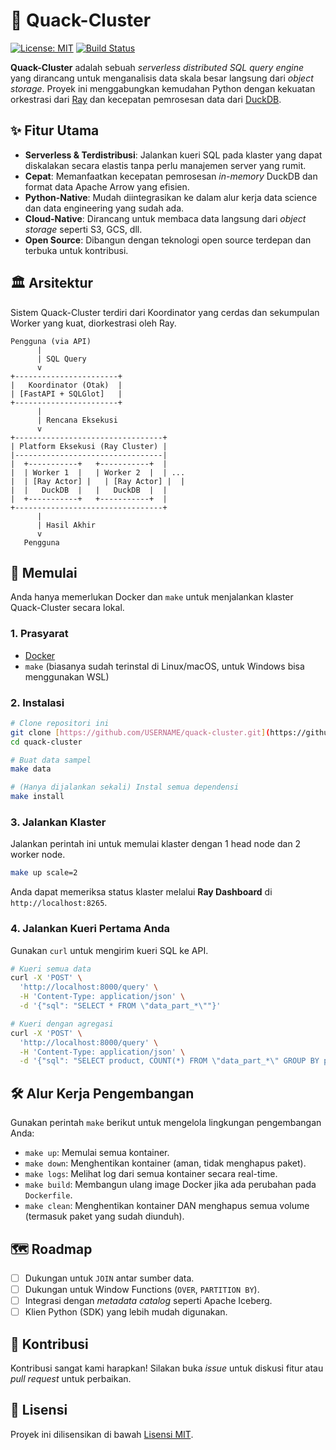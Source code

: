 # 🦆 Quack-Cluster

[![License: MIT](https://img.shields.io/badge/License-MIT-yellow.svg)](https://opensource.org/licenses/MIT)
[![Build Status](https://img.shields.io/badge/build-passing-brightgreen)](https://github.com/USERNAME/quack-cluster)

**Quack-Cluster** adalah sebuah *serverless distributed SQL query engine* yang dirancang untuk menganalisis data skala besar langsung dari *object storage*. Proyek ini menggabungkan kemudahan Python dengan kekuatan orkestrasi dari [Ray](https://www.ray.io/) dan kecepatan pemrosesan data dari [DuckDB](https://duckdb.org/).

## ✨ Fitur Utama

* **Serverless & Terdistribusi**: Jalankan kueri SQL pada klaster yang dapat diskalakan secara elastis tanpa perlu manajemen server yang rumit.
* **Cepat**: Memanfaatkan kecepatan pemrosesan *in-memory* DuckDB dan format data Apache Arrow yang efisien.
* **Python-Native**: Mudah diintegrasikan ke dalam alur kerja data science dan data engineering yang sudah ada.
* **Cloud-Native**: Dirancang untuk membaca data langsung dari *object storage* seperti S3, GCS, dll.
* **Open Source**: Dibangun dengan teknologi open source terdepan dan terbuka untuk kontribusi.

## 🏛️ Arsitektur

Sistem Quack-Cluster terdiri dari Koordinator yang cerdas dan sekumpulan Worker yang kuat, diorkestrasi oleh Ray.

```
Pengguna (via API)
      |
      | SQL Query
      v
+-----------------------+
|   Koordinator (Otak)  |
| [FastAPI + SQLGlot]   |
+-----------------------+
      |
      | Rencana Eksekusi
      v
+---------------------------------+
| Platform Eksekusi (Ray Cluster) |
|---------------------------------|
|  +-----------+   +-----------+  |
|  | Worker 1  |   | Worker 2  |  | ...
|  | [Ray Actor] |   | [Ray Actor] |  |
|  |   DuckDB  |   |   DuckDB  |  |
|  +-----------+   +-----------+  |
+---------------------------------+
      |
      | Hasil Akhir
      v
   Pengguna
```

## 🚀 Memulai

Anda hanya memerlukan Docker dan `make` untuk menjalankan klaster Quack-Cluster secara lokal.

### 1. Prasyarat
* [Docker](https://www.docker.com/products/docker-desktop/)
* `make` (biasanya sudah terinstal di Linux/macOS, untuk Windows bisa menggunakan WSL)

### 2. Instalasi
```bash
# Clone repositori ini
git clone [https://github.com/USERNAME/quack-cluster.git](https://github.com/USERNAME/quack-cluster.git)
cd quack-cluster

# Buat data sampel
make data

# (Hanya dijalankan sekali) Instal semua dependensi
make install
```

### 3. Jalankan Klaster
Jalankan perintah ini untuk memulai klaster dengan 1 head node dan 2 worker node.
```bash
make up scale=2
```
Anda dapat memeriksa status klaster melalui **Ray Dashboard** di `http://localhost:8265`.

### 4. Jalankan Kueri Pertama Anda
Gunakan `curl` untuk mengirim kueri SQL ke API.

```bash
# Kueri semua data
curl -X 'POST' \
  'http://localhost:8000/query' \
  -H 'Content-Type: application/json' \
  -d '{"sql": "SELECT * FROM \"data_part_*\""}'

# Kueri dengan agregasi
curl -X 'POST' \
  'http://localhost:8000/query' \
  -H 'Content-Type: application/json' \
  -d '{"sql": "SELECT product, COUNT(*) FROM \"data_part_*\" GROUP BY product"}'
```

## 🛠️ Alur Kerja Pengembangan

Gunakan perintah `make` berikut untuk mengelola lingkungan pengembangan Anda:

* `make up`: Memulai semua kontainer.
* `make down`: Menghentikan kontainer (aman, tidak menghapus paket).
* `make logs`: Melihat log dari semua kontainer secara real-time.
* `make build`: Membangun ulang image Docker jika ada perubahan pada `Dockerfile`.
* `make clean`: Menghentikan kontainer DAN menghapus semua volume (termasuk paket yang sudah diunduh).

## 🗺️ Roadmap

* [ ] Dukungan untuk `JOIN` antar sumber data.
* [ ] Dukungan untuk Window Functions (`OVER`, `PARTITION BY`).
* [ ] Integrasi dengan *metadata catalog* seperti Apache Iceberg.
* [ ] Klien Python (SDK) yang lebih mudah digunakan.

## 🤝 Kontribusi

Kontribusi sangat kami harapkan! Silakan buka *issue* untuk diskusi fitur atau *pull request* untuk perbaikan.

## 📄 Lisensi

Proyek ini dilisensikan di bawah [Lisensi MIT](LICENSE).